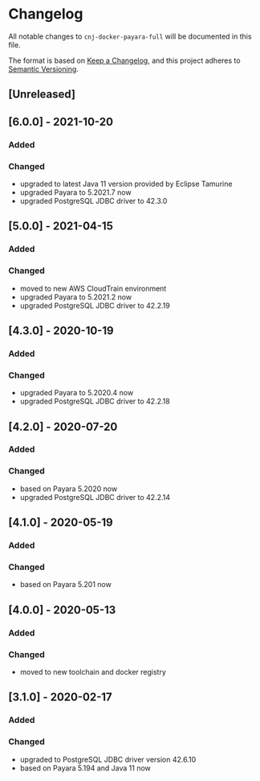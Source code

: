 # Changelog
All notable changes to `cnj-docker-payara-full` will be documented in this file.

The format is based on [Keep a Changelog](https://keepachangelog.com/en/1.0.0/),
and this project adheres to [Semantic Versioning](https://semver.org/spec/v2.0.0.html).

## [Unreleased]

## [6.0.0] - 2021-10-20
### Added
### Changed
- upgraded to latest Java 11 version provided by Eclipse Tamurine
- upgraded Payara to 5.2021.7 now
- upgraded PostgreSQL JDBC driver to 42.3.0

## [5.0.0] - 2021-04-15
### Added
### Changed
- moved to new AWS CloudTrain environment
- upgraded Payara to 5.2021.2 now
- upgraded PostgreSQL JDBC driver to 42.2.19

## [4.3.0] - 2020-10-19
### Added
### Changed
- upgraded Payara to 5.2020.4 now
- upgraded PostgreSQL JDBC driver to 42.2.18

## [4.2.0] - 2020-07-20
### Added
### Changed
- based on Payara 5.2020 now
- upgraded PostgreSQL JDBC driver to 42.2.14

## [4.1.0] - 2020-05-19
### Added
### Changed
- based on Payara 5.201 now

## [4.0.0] - 2020-05-13
### Added
### Changed
- moved to new toolchain and docker registry

## [3.1.0] - 2020-02-17
### Added
### Changed
- upgraded to PostgreSQL JDBC driver version 42.6.10
- based on Payara 5.194 and Java 11 now